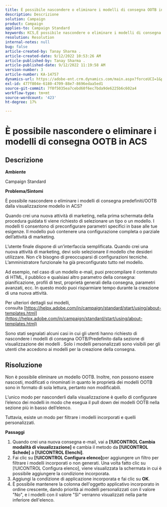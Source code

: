 ```yaml
---
title: È possibile nascondere o eliminare i modelli di consegna OOTB in ACS
description: Descrizione
solution: Campaign
product: Campaign
applies-to: Campaign Standard
keywords: KCS,È possibile nascondere o eliminare i modelli di consegna OOTB in ACS
resolution: Resolution
internal-notes: null
bug: false
article-created-by: Tanay Sharma .
article-created-date: 9/12/2022 10:53:26 AM
article-published-by: Tanay Sharma .
article-published-date: 9/12/2022 11:19:58 AM
version-number: 3
article-number: KA-14757
dynamics-url: https://adobe-ent.crm.dynamics.com/main.aspx?forceUCI=1&pagetype=entityrecord&etn=knowledgearticle&id=2a24841c-8932-ed11-9db1-002248086735
exl-id: 477f804e-6180-4709-88e7-8696edaa5ed1
source-git-commit: 7f0f5035ea7cebd60f6ec7bda9de6225b6c602a4
workflow-type: tm+mt
source-wordcount: '423'
ht-degree: 17%

---
```


# È possibile nascondere o eliminare i modelli di consegna OOTB in ACS

## Descrizione


<b>Ambiente</b>

Campaign Standard



<b>Problema/Sintomi</b>

È possibile nascondere o eliminare i modelli di consegna predefiniti/OOTB dalla visualizzazione modello in ACS?



Quando crei una nuova attività di marketing, nella prima schermata della procedura guidata ti viene richiesto di selezionare un tipo o un modello. I modelli ti consentono di preconfigurare parametri specifici in base alle tue esigenze. Il modello può contenere una configurazione completa o parziale dell’attività di marketing.

L’utente finale dispone di un’interfaccia semplificata. Quando crei una nuova attività di marketing, devi solo selezionare il modello che desideri utilizzare. Non c’è bisogno di preoccuparsi di configurazioni tecniche. L’amministratore funzionale ha già preconfigurato tutto nel modello.

Ad esempio, nel caso di un modello e-mail, puoi precompilare il contenuto di HTML, il pubblico e qualsiasi altro parametro della consegna: pianificazione, profili di test, proprietà generali della consegna, parametri avanzati, ecc. In questo modo puoi risparmiare tempo durante la creazione di una nuova attività.

Per ulteriori dettagli sui modelli, consulta [https://helpx.adobe.com/in/campaign/standard/start/using/about-templates.html](https://helpx.adobe.com/in/campaign/standard/start/using/about-templates.html)

Sono stati segnalati alcuni casi in cui gli utenti hanno richiesto di nascondere i modelli di consegna OOTB/Predefinito dalla sezione di visualizzazione dei modelli . Solo i modelli personalizzati sono visibili per gli utenti che accedono ai modelli per la creazione della consegna.






## Risoluzione


Non è possibile eliminare un modello OOTB. Inoltre, non possono essere nascosti, modificati o rinominati in quanto le proprietà dei modelli OOTB sono in formato di sola lettura, pertanto non modificabili.

L’unico modo per nasconderli dalla visualizzazione è quello di configurare l’elenco dei modelli in modo che esegua il pull down dei modelli OOTB nella sezione più in basso dell’elenco.

Tuttavia, esiste un modo per filtrare i modelli incorporati e quelli personalizzati.

<b>Passaggi</b>

1. Quando crei una nuova consegna e-mail, vai a <b>[!UICONTROL Cambia modalità di visualizzazione]</b> e cambia il metodo da <b>[!UICONTROL Schede]</b> a <b>[!UICONTROL Elenchi]</b>.
2. Fai clic su <b>[!UICONTROL Configura elenco]</b>per aggiungere un filtro per filtrare i modelli incorporati o non generati. Una volta fatto clic su [!UICONTROL Configura elenco], viene visualizzata la schermata in cui è possibile aggiungere la condizione incorporata.
3. Aggiungi la condizione di applicazione incorporata e fai clic su <b>OK</b>.
4. È possibile mantenere la colonna dell&#39;oggetto applicativo incorporato in ordine crescente, dando priorità ai modelli personalizzati con il valore &quot;No&quot;, e i modelli con il valore &quot;Sì&quot; verranno visualizzati nella parte inferiore dell&#39;elenco.
